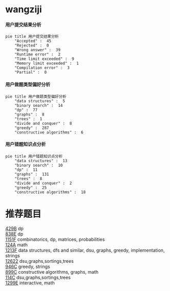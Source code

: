# wangziji

<!-- tabs:start -->



#### **用户提交结果分析**

```mermaid
pie title 用户提交结果分析
    "Accepted" :  45
    "Rejected" :  0
    "Wrong answer" :  39
    "Runtime error" :  2
    "Time limit exceeded" :  9
    "Memory limit exceeded" :  1
    "Compilation error" :  3
    "Partial" :  0
```

#### **用户做题类型偏好分析**

```mermaid
pie title 用户做题类型偏好分析
    "data structures" :  5
    "binary search" :  14
    "dp" :  77
    "graphs" :  8
    "trees" :  1
    "divide and conquer" :  8
    "greedy" :  287
    "constructive algorithms" :  6
```
#### **用户错题知识点分析**

```mermaid
pie title 用户错题知识点分析
    "data structures" :  13
    "binary search" :  10
    "dp" :  11
    "graphs" :  131
    "trees" :  8
    "divide and conquer" :  2
    "greedy" :  25
    "constructive algorithms" :  18
```



<!-- tabs:end -->
# 推荐题目
[429B](https://codeforces.com/contest/429/problem/B)		dp		  
[838E](https://codeforces.com/contest/838/problem/E)		dp		  
[1151F](https://codeforces.com/contest/1151/problem/F)		combinatorics,
                        dp,
                        matrices,
                        probabilities		  
[124A](https://codeforces.com/contest/124/problem/A)		math		  
[1213F](https://codeforces.com/contest/1213/problem/F)		data structures,
                        dfs and similar,
                        dsu,
                        graphs,
                        greedy,
                        implementation,
                        strings		  
[12622](https://codeforces.com/contest/1262/problem/2)		dsu,graphs,sortings,trees		  
[946C](https://codeforces.com/contest/946/problem/C)		greedy,
                        strings		  
[899C](https://codeforces.com/contest/899/problem/C)		constructive algorithms,
                        graphs,
                        math		  
[114C](https://codeforces.com/contest/114/problem/C)		dsu,graphs,sortings,trees		  
[1299E](https://codeforces.com/contest/1299/problem/E)		interactive,
                        math		  

